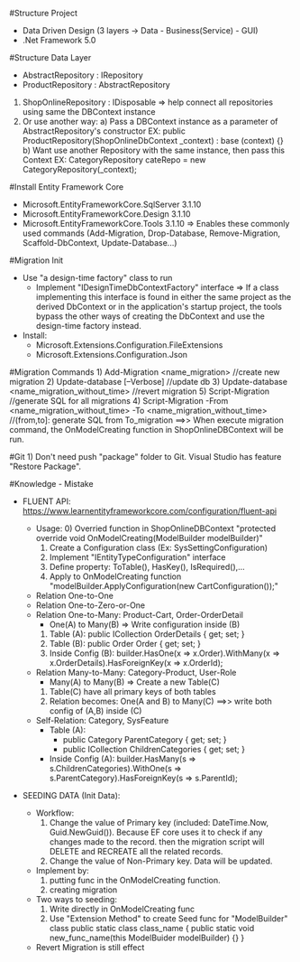 ﻿#Structure Project
- Data Driven Design (3 layers -> Data - Business(Service) - GUI)
- .Net Framework 5.0

#Structure Data Layer
- AbstractRepository : IRepository
- ProductRepository : AbstractRepository
1) ShopOnlineRepository : IDisposable 
	=> help connect all repositories using same the DBContext instance
2) Or use another way: 
	a) Pass a DBContext instance as a parameter of AbstractRepository's constructor
	EX: public ProductRepository(ShopOnlineDbContext _context) : base (context) {}
	b) Want use another Repository with the same instance, then pass this Context
	EX: CategoryRepository cateRepo = new CategoryRepository(_context);

#Install Entity Framework Core
- Microsoft.EntityFrameworkCore.SqlServer 3.1.10
- Microsoft.EntityFrameworkCore.Design 3.1.10
- Microsoft.EntityFrameworkCore.Tools 3.1.10
  => Enables these commonly used commands (Add-Migration, Drop-Database, Remove-Migration, Scaffold-DbContext, Update-Database...)

#Migration Init
- Use "a design-time factory" class to run
	+ Implement "IDesignTimeDbContextFactory" interface
	=> If a class implementing this interface is found in either the same project as the derived DbContext or in the application's startup project, 
	the tools bypass the other ways of creating the DbContext and use the design-time factory instead.
- Install:
	+ Microsoft.Extensions.Configuration.FileExtensions
	+ Microsoft.Extensions.Configuration.Json

#Migration Commands
	1) Add-Migration <name_migration>   //create new migration
	2) Update-database [–Verbose]   //update db
	3) Update-database <name_migration_without_time>    //revert migration
	5) Script-Migration		//generate SQL for all migrations
	4) Script-Migration -From <name_migration_without_time> -To <name_migration_without_time>	//(from,to]: generate SQL from To_migration
	==>> When execute migration command, the OnModelCreating function in ShopOnlineDBContext will be run.

#Git
	1) Don't need push "package" folder to Git. Visual Studio has feature "Restore Package".

#Knowledge - Mistake
- FLUENT API: https://www.learnentityframeworkcore.com/configuration/fluent-api
	+ Usage:
		0) Overried function in ShopOnlineDBContext "protected override void OnModelCreating(ModelBuilder modelBuilder)"
		1) Create a Configuration class (Ex: SysSettingConfiguration)
		2) Implement "IEntityTypeConfiguration<SysSetting>" interface
		3) Define property: ToTable(), HasKey(), IsRequired(),...
		4) Apply to OnModelCreating function "modelBuilder.ApplyConfiguration(new CartConfiguration());"
	+ Relation One-to-One
	+ Relation One-to-Zero-or-One
	+ Relation One-to-Many: Product-Cart, Order-OrderDetail
		- One(A) to Many(B) 
		=> Write configuration inside (B)
		1) Table (A): public ICollection<OrderDetail> OrderDetails { get; set; }
		2) Table (B): public Order Order { get; set; }
		3) Inside Config (B): builder.HasOne(x => x.Order).WithMany(x => x.OrderDetails).HasForeignKey(x => x.OrderId);
	+ Relation Many-to-Many: Category-Product, User-Role
		- Many(A) to Many(B) 
		=> Create a new Table(C)
		1) Table(C) have all primary keys of both tables
		2) Relation becomes: One(A and B) to Many(C) 
		==>> write both config of (A,B) inside (C)
	+ Self-Relation: Category, SysFeature
		- Table (A):
			+ public Category ParentCategory { get; set; }
			+ public ICollection<Category> ChildrenCategories { get; set; }
		- Inside Config (A): builder.HasMany(s => s.ChildrenCategories).WithOne(s => s.ParentCategory).HasForeignKey(s => s.ParentId);

- SEEDING DATA (Init Data):
	+ Workflow:
		1) Change the value of Primary key (included: DateTime.Now, Guid.NewGuid()). 
		   Because EF core uses it to check if any changes made to the record. 
		   then the migration script will DELETE and RECREATE all the related records.
		2) Change the value of Non-Primary key. Data will be updated.
	+ Implement by:
		1) putting func in the OnModelCreating function.
		2) creating migration
	+ Two ways to seeding:
		1) Write directly in OnModelCreating func
		2) Use "Extension Method" to create Seed func for "ModelBuilder" class
		public static class class_name
		{
			public static void new_func_name(this ModelBuider modelBuilder) {}
		}
	+ Revert Migration is still effect








